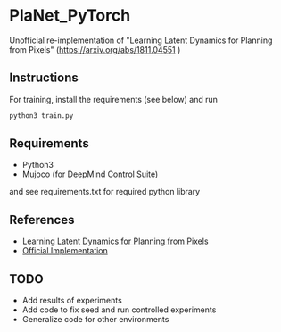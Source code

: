 # PlaNet_PyTorch
Unofficial re-implementation of "Learning Latent Dynamics for Planning from Pixels" (https://arxiv.org/abs/1811.04551 )

## Instructions
For training, install the requirements (see below) and run
```python
python3 train.py
```

## Requirements
* Python3
* Mujoco (for DeepMind Control Suite)

and see requirements.txt for required python library

## References
* [Learning Latent Dynamics for Planning from Pixels](https://arxiv.org/abs/1811.04551)
* [Official Implementation](https://github.com/google-research/planet)


## TODO
* Add results of experiments
* Add code to fix seed and run controlled experiments
* Generalize code for other environments
